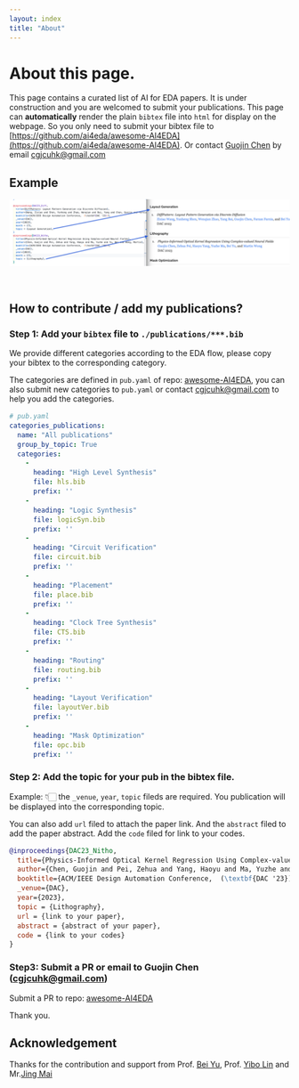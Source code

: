 ```yaml
---
layout: index
title: "About"
---
```



# About this page.

This page contains a curated list of AI for EDA papers.
It is under construction and you are welcomed to submit your publications.
This page can **automatically** render the plain `bibtex` file into `html` for display on the webpage.
So you only need to submit your bibtex file to [https://github.com/ai4eda/awesome-AI4EDA](https://github.com/ai4eda/awesome-AI4EDA).
Or contact [Guojin Chen](https://gjchen.me) by email [cgjcuhk@gmail.com](cgjcuhk@gmail.com)


## Example

![Bibtex2Html](/images/bibtex2html.png)


<br/>

## How to contribute / add my publications?

### Step 1: Add your `bibtex` file to `./publications/***.bib`

We provide different categories according to the EDA flow, please copy your bibtex to the corresponding category.

The categories are defined in `pub.yaml` of repo: [awesome-AI4EDA](https://github.com/ai4eda/awesome-AI4EDA), you can also submit new categories to `pub.yaml` or contact [cgjcuhk@gmail.com](mailto:cgjcuhk@gmail.com) to help you add the categories. 

```yaml
# pub.yaml
categories_publications:
  name: "All publications"
  group_by_topic: True
  categories:
    -
      heading: "High Level Synthesis"
      file: hls.bib
      prefix: ''
    -
      heading: "Logic Synthesis"
      file: logicSyn.bib
      prefix: ''
    -
      heading: "Circuit Verification"
      file: circuit.bib
      prefix: ''
    -
      heading: "Placement"
      file: place.bib
      prefix: ''
    -
      heading: "Clock Tree Synthesis"
      file: CTS.bib
      prefix: ''
    -
      heading: "Routing"
      file: routing.bib
      prefix: ''
    -
      heading: "Layout Verification"
      file: layoutVer.bib
      prefix: ''
    -
      heading: "Mask Optimization"
      file: opc.bib
      prefix: ''
```



### Step 2: Add the topic for your pub in the bibtex file.

Example: 👇🏻 the `_venue`, `year`, `topic` fileds are required. You publication will be displayed into the corresponding topic.

You can also add `url` filed to attach the paper link. 
And the `abstract` filed to add the paper abstract.
Add the `code` filed for link to your codes.

```bibtex
@inproceedings{DAC23_Nitho,
  title={Physics-Informed Optical Kernel Regression Using Complex-valued Neural Fields},
  author={Chen, Guojin and Pei, Zehua and Yang, Haoyu and Ma, Yuzhe and Yu, Bei and Wong, Martin},
  booktitle={ACM/IEEE Design Automation Conference,  (\textbf{DAC '23})},
  _venue={DAC},
  year={2023},
  topic = {Lithography},
  url = {link to your paper},
  abstract = {abstract of your paper},
  code = {link to your codes}
}
```

### Step3: Submit a PR  or email to Guojin Chen ([cgjcuhk@gmail.com](mailto:cgjcuhk@gmail.com))

Submit a PR to repo: [awesome-AI4EDA](https://github.com/ai4eda/awesome-AI4EDA)

Thank you.


## Acknowledgement

Thanks for the contribution and support from Prof. [Bei Yu](https://www.cse.cuhk.edu.hk/~byu/), Prof. [Yibo Lin](https://yibolin.com/) and Mr.[Jing Mai](https://magic3007.github.io/)


<br/>
<br/>
<br/>